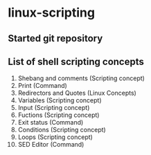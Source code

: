 # linux-scripting
## Started git repository
## List of shell scripting concepts

1. Shebang and comments      (Scripting concept)
2. Print                     (Command)
3. Redirectors and Quotes    (Linux Concepts)
4. Variables                 (Scripting concept)
5. Input                     (Scripting concept)
6. Fuctions                  (Scripting concept) 
7. Exit status               (Command)
8. Conditions                (Scripting concept)
9. Loops                     (Scripting concept)
10. SED Editor               (Command)
